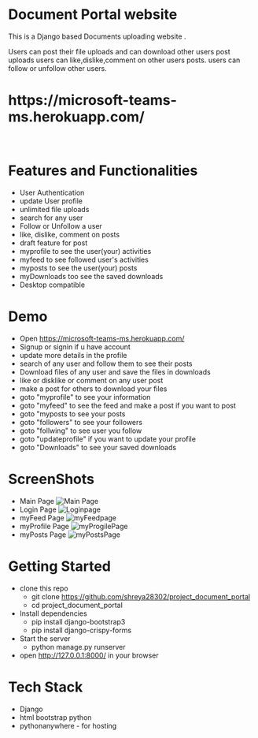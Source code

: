 # Document Portal website

This is a Django based Documents uploading website .

Users can post their file uploads and can download other users post uploads
users can like,dislike,comment on other users posts. 
users can follow or unfollow other users.

<h1>https://microsoft-teams-ms.herokuapp.com/</h1> <br />

# Features and Functionalities
* User Authentication 
* update User profile 
* unlimited file uploads
* search for any user 
* Follow or Unfollow a user 
* like, dislike, comment on posts
* draft feature for post
* myprofile to see the user(your) activities 
* myfeed to see followed user's activities
* myposts to see the user(your) posts
* myDownloads too see the saved downloads 
* Desktop compatible


# Demo
* Open https://microsoft-teams-ms.herokuapp.com/
* Signup or signin if u have account
* update more details in the profile
* search of any user and follow them to see their posts
* Download files of any user and save the files in downloads 
* like or disklike or comment on any user post
* make a post for others to download your files
* goto "myprofile" to see your information
* goto "myfeed" to see the feed and make a post if you want to post
* goto "myposts to see your posts
* goto "followers" to see your followers
* goto "follwing" to see user you follow
* goto "updateprofile" if you want to update your profile
* goto "Downloads" to see your saved downloads

# ScreenShots
* Main Page
![Main Page](https://user-images.githubusercontent.com/64028439/126040919-aef7ca42-dcd3-4bbe-b6ad-913c0d7e41b9.png)
* Login Page
![Loginpage](https://user-images.githubusercontent.com/64028439/126040926-ff4e8eba-45b5-4af0-b222-8b9c132f378e.png)
* myFeed Page
![myFeedpage](https://user-images.githubusercontent.com/64028439/126041609-e4ead8aa-b615-4bea-ac9f-dfd3003de199.jpeg)
* myProfile Page
![myProgilePage](https://user-images.githubusercontent.com/64028439/126041743-f902886f-8e63-483b-b51d-d09d5d96dec2.jpeg)
* myPosts Page
![myPostsPage](https://user-images.githubusercontent.com/64028439/126041812-145f23ae-4301-420d-9254-591e12539786.jpeg)

# Getting Started
* clone this repo
  * git clone https://github.com/shreya28302/project_document_portal
  * cd project_document_portal
* Install dependencies
  * pip install django-bootstrap3
  * pip install django-crispy-forms
* Start the server
  * python manage.py runserver
* open http://127.0.0.1:8000/ in your browser

# Tech Stack
* Django
* html bootstrap python 
* pythonanywhere - for hosting
